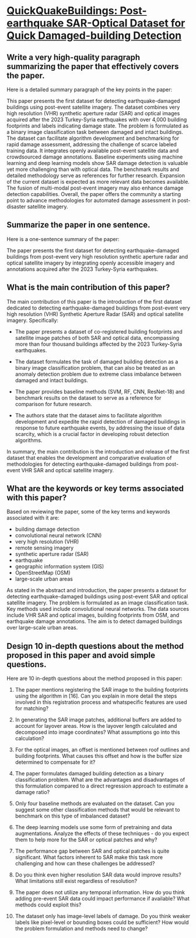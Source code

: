 # [QuickQuakeBuildings: Post-earthquake SAR-Optical Dataset for Quick   Damaged-building Detection](https://arxiv.org/abs/2312.06587)

## Write a very high-quality paragraph summarizing the paper that effectively covers the paper.

 Here is a detailed summary paragraph of the key points in the paper:

This paper presents the first dataset for detecting earthquake-damaged buildings using post-event satellite imagery. The dataset combines very high resolution (VHR) synthetic aperture radar (SAR) and optical images acquired after the 2023 Turkey-Syria earthquakes with over 4,000 building footprints and labels indicating damage state. The problem is formulated as a binary image classification task between damaged and intact buildings. The dataset can facilitate algorithm development and benchmarking for rapid damage assessment, addressing the challenge of scarce labeled training data. It integrates openly available post-event satellite data and crowdsourced damage annotations. Baseline experiments using machine learning and deep learning models show SAR damage detection is valuable yet more challenging than with optical data. The benchmark results and detailed methodology serve as references for further research. Expansion of the current dataset is expected as more relevant data becomes available. The fusion of multi-modal post-event imagery may also enhance damage detection capabilities. Overall, the paper offers the community a starting point to advance methodologies for automated damage assessment in post-disaster satellite imagery.


## Summarize the paper in one sentence.

 Here is a one-sentence summary of the paper:

The paper presents the first dataset for detecting earthquake-damaged buildings from post-event very high resolution synthetic aperture radar and optical satellite imagery by integrating openly accessible imagery and annotations acquired after the 2023 Turkey-Syria earthquakes.


## What is the main contribution of this paper?

 The main contribution of this paper is the introduction of the first dataset dedicated to detecting earthquake-damaged buildings from post-event very high resolution (VHR) Synthetic Aperture Radar (SAR) and optical satellite imagery. Specifically:

- The paper presents a dataset of co-registered building footprints and satellite image patches of both SAR and optical data, encompassing more than four thousand buildings affected by the 2023 Turkey-Syria earthquakes. 

- The dataset formulates the task of damaged building detection as a binary image classification problem, that can also be treated as an anomaly detection problem due to extreme class imbalance between damaged and intact buildings.

- The paper provides baseline methods (SVM, RF, CNN, ResNet-18) and benchmark results on the dataset to serve as a reference for comparison for future research.

- The authors state that the dataset aims to facilitate algorithm development and expedite the rapid detection of damaged buildings in response to future earthquake events, by addressing the issue of data scarcity, which is a crucial factor in developing robust detection algorithms.

In summary, the main contribution is the introduction and release of the first dataset that enables the development and comparative evaluation of methodologies for detecting earthquake-damaged buildings from post-event VHR SAR and optical satellite imagery.


## What are the keywords or key terms associated with this paper?

 Based on reviewing the paper, some of the key terms and keywords associated with it are:

- building damage detection
- convolutional neural network (CNN)  
- very high resolution (VHR)
- remote sensing imagery
- synthetic aperture radar (SAR)
- earthquake
- geographic information system (GIS)
- OpenStreetMap (OSM)
- large-scale urban areas

As stated in the abstract and introduction, the paper presents a dataset for detecting earthquake-damaged buildings using post-event SAR and optical satellite imagery. The problem is formulated as an image classification task. Key methods used include convolutional neural networks. The data sources include VHR SAR and optical images, building footprints from OSM, and earthquake damage annotations. The aim is to detect damaged buildings over large-scale urban areas.


## Design 10 in-depth questions about the method proposed in this paper and avoid simple questions.

 Here are 10 in-depth questions about the method proposed in this paper:

1. The paper mentions registering the SAR image to the building footprints using the algorithm in [16]. Can you explain in more detail the steps involved in this registration process and whatspecific features are used for matching? 

2. In generating the SAR image patches, additional buffers are added to account for layover areas. How is the layover length calculated and decomposed into image coordinates? What assumptions go into this calculation?

3. For the optical images, an offset is mentioned between roof outlines and building footprints. What causes this offset and how is the buffer size determined to compensate for it? 

4. The paper formulates damaged building detection as a binary classification problem. What are the advantages and disadvantages of this formulation compared to a direct regression approach to estimate a damage ratio?

5. Only four baseline methods are evaluated on the dataset. Can you suggest some other classification methods that would be relevant to benchmark on this type of imbalanced dataset?

6. The deep learning models use some form of pretraining and data augmentations. Analyze the effects of these techniques - do you expect them to help more for the SAR or optical patches and why?  

7. The performance gap between SAR and optical patches is quite significant. What factors inherent to SAR make this task more challenging and how can these challenges be addressed?

8. Do you think even higher resolution SAR data would improve results? What limitations still exist regardless of resolution? 

9. The paper does not utilize any temporal information. How do you think adding pre-event SAR data could impact performance if available? What methods could exploit this?

10. The dataset only has image-level labels of damage. Do you think weaker labels like pixel-level or bounding boxes could be sufficient? How would the problem formulation and methods need to change?
